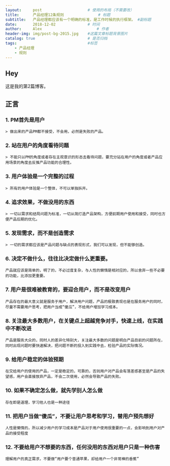 ```yaml
---
layout:     post   				    # 使用的布局（不需要改）
title:      产品经理12条规则				# 标题 
subtitle:   产品经理都应该有一个明确的标准，是工作时候的执行框架。 #副标题
date:       2018-12-02 				# 时间
author:     Alex 						# 作者
header-img: img/post-bg-2015.jpg 	#这篇文章标题背景图片
catalog: true 						# 是否归档
tags:								#标签
    - 产品经理
    - 规则
---
```


## Hey
这是我的第2篇博客。
## 正言
### 1. PM首先是用户

    > 做出来的产品PM都不接受，不会用，必然是失败的产品。
    
### 2. 站在用户的角度看待问题

    > 不能只以PM的角度或者存在主观意识的形态去看待问题，要充分站在用户的角度或者产品应用场景的角度去反推产品功能的合理性。
    
### 3. 用户体验是一个完整的过程

    > 所有的用户体验是一个整体，不可以单独拆开。
    
### 4. 追求效果，不做没用的东西

    > 一切以需求和结局问题为标准，一切从简打造产品架构，方便前期用户使用和接受，同时也方便产品后期的优化。
    
### 5. 发现需求，而不是创造需求

    > 一切的需求都应该是产品问题与缺点的表现形式，我们可以发现，但不能够创造。
    
### 6. 决定不做什么，往往比决定做什么更重要。

    产品就应该是简单的，明了的，不必过度复杂，与人性的懒惰是相对应的，所以舍弃一些不必要的功能，比添加更重要。
    
### 7. 用户是很难被教育的，要迎合用户，而不是改变用户

    产品存在的最大意义就是服务于用户，解决用户问题，产品的极致表现也是在服务用户的同时，尽量不需要用户思考，把用户当成“傻瓜”，不给用户增加学习成本。
    
### 8. 关注最大多数用户，在关键点上超越竞争对手，快速上线，在实践中不断改进

    产品是服务大众的，同时人的差异化特别大，关注最大多数的问题是明白产品目前的问题所在，同时出现问题时要快速解决，把问题不断的投入到实践中去，检验产品的实际情况。
    
### 9. 给用户稳定的体验预期

    在交给用户的使用的产品，一定是稳定的，可靠的，否则用户对产品会有落差感甚至是产品的失望感，用户会直接放弃产品，不会二次使用，必然会导致产品的失败。
    
### 10. 如果不确定怎么做，就先学别人怎么做

    存在即是道理，学习他人也是一种途径
    
### 11. 把用户当做“傻瓜”，不要让用户思考和学习，替用户预先想好

    人性是懒惰的，所以减少用户的学习成本是产品对于用户使用很重要的一点，会影响到用户对产品的接受程度
    
### 12. 不要给用户不想要的东西，任何没用的东西对用户只是一种伤害

    理解用户的真正需求，不要做“用户要个普通苹果，却给用户一个非常棒的香蕉”

   
